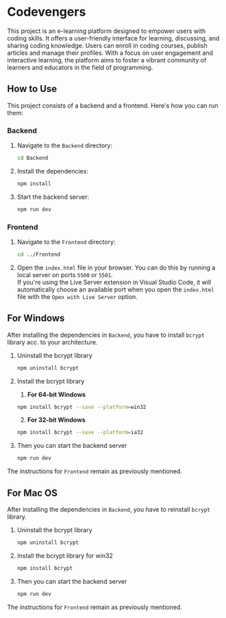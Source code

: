 # Codevengers

This project is an e-learning platform designed to empower users with coding skills. It offers a user-friendly interface for learning, discussing, and sharing coding knowledge. Users can enroll in coding courses, publish articles and manage their profiles. With a focus on user engagement and interactive learning, the platform aims to foster a vibrant community of learners and educators in the field of programming.

## How to Use

This project consists of a backend and a frontend. Here's how you can run them:

### Backend

1. Navigate to the `Backend` directory:

    ```bash
    cd Backend
    ```

2. Install the dependencies:

    ```bash
    npm install
    ```

3. Start the backend server:

    ```bash
    npm run dev
    ```

### Frontend

1. Navigate to the `Frontend` directory:

    ```bash
    cd ../Frontend
    ```

2. Open the `index.html` file in your browser. You can do this by running a local server on ports `5500` or `5501`. <br> If you're using the Live Server extension in Visual Studio Code, it will automatically choose an available port when you open the `index.html` file with the `Open with Live Server` option.

## For Windows

After installing the dependencies in `Backend`, you have to install `bcrypt` library acc. to your architecture.

1.  Uninstall the bcrypt library
    ```bash
    npm uninstall bcrypt
    ```

2.  Install the bcrypt library

    1. **For 64-bit Windows**
    ```bash
    npm install bcrypt --save --platform=win32
    ```
    2. **For 32-bit Windows**
    ```bash
    npm install bcrypt --save --platform=ia32
    ```

3. Then you can start the backend server
    ```bash
    npm run dev
    ```

The instructions for `Frontend` remain as previously mentioned.

## For Mac OS

After installing the dependencies in `Backend`, you have to reinstall `bcrypt` library.

1.  Uninstall the bcrypt library
    ```bash
    npm uninstall bcrypt
    ```

2.  Install the bcrypt library for win32
    ```bash
    npm install bcrypt
    ```

3. Then you can start the backend server
    ```bash
    npm run dev
    ```

The instructions for `Frontend` remain as previously mentioned.